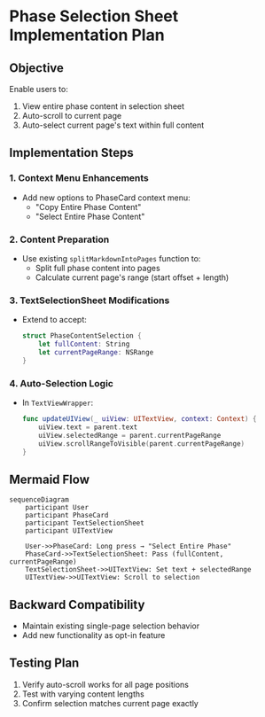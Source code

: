 # Phase Selection Sheet Implementation Plan

## Objective
Enable users to:
1. View entire phase content in selection sheet
2. Auto-scroll to current page
3. Auto-select current page's text within full content

## Implementation Steps

### 1. Context Menu Enhancements
- Add new options to PhaseCard context menu:
  - "Copy Entire Phase Content"
  - "Select Entire Phase Content"

### 2. Content Preparation
- Use existing `splitMarkdownIntoPages` function to:
  - Split full phase content into pages
  - Calculate current page's range (start offset + length)

### 3. TextSelectionSheet Modifications
- Extend to accept:
  ```swift
  struct PhaseContentSelection {
      let fullContent: String
      let currentPageRange: NSRange
  }
  ```

### 4. Auto-Selection Logic
- In `TextViewWrapper`:
  ```swift
  func updateUIView(_ uiView: UITextView, context: Context) {
      uiView.text = parent.text
      uiView.selectedRange = parent.currentPageRange
      uiView.scrollRangeToVisible(parent.currentPageRange)
  }
  ```

## Mermaid Flow
```mermaid
sequenceDiagram
    participant User
    participant PhaseCard
    participant TextSelectionSheet
    participant UITextView

    User->>PhaseCard: Long press → "Select Entire Phase"
    PhaseCard->>TextSelectionSheet: Pass (fullContent, currentPageRange)
    TextSelectionSheet->>UITextView: Set text + selectedRange
    UITextView->>UITextView: Scroll to selection
```

## Backward Compatibility
- Maintain existing single-page selection behavior
- Add new functionality as opt-in feature

## Testing Plan
1. Verify auto-scroll works for all page positions
2. Test with varying content lengths
3. Confirm selection matches current page exactly
